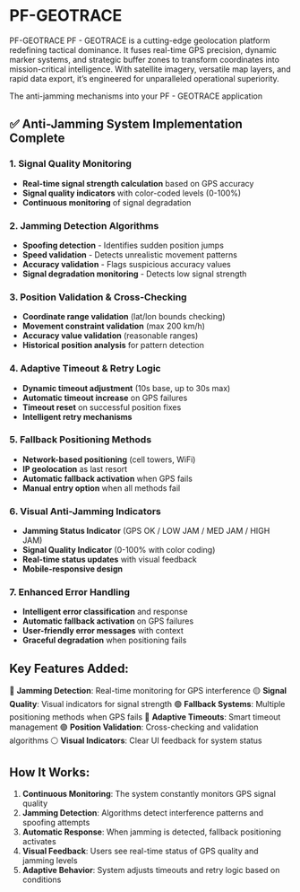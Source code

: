 # PF-GEOTRACE
 PF-GEOTRACE
PF - GEOTRACE is a cutting-edge geolocation platform redefining tactical dominance. It fuses real-time GPS precision, dynamic marker systems, and strategic buffer zones to transform coordinates into mission-critical intelligence. With satellite imagery, versatile map layers, and rapid data export, it’s engineered for unparalleled operational superiority.



The anti-jamming mechanisms into your PF - GEOTRACE application

## ✅ **Anti-Jamming System Implementation Complete**

### 1. Signal Quality Monitoring
- **Real-time signal strength calculation** based on GPS accuracy
- **Signal quality indicators** with color-coded levels (0-100%)
- **Continuous monitoring** of signal degradation

### **2. Jamming Detection Algorithms**
- **Spoofing detection** - Identifies sudden position jumps
- **Speed validation** - Detects unrealistic movement patterns
- **Accuracy validation** - Flags suspicious accuracy values
- **Signal degradation monitoring** - Detects low signal strength

### **3. Position Validation & Cross-Checking**
- **Coordinate range validation** (lat/lon bounds checking)
- **Movement constraint validation** (max 200 km/h)
- **Accuracy value validation** (reasonable ranges)
- **Historical position analysis** for pattern detection

### **4. Adaptive Timeout & Retry Logic**
- **Dynamic timeout adjustment** (10s base, up to 30s max)
- **Automatic timeout increase** on GPS failures
- **Timeout reset** on successful position fixes
- **Intelligent retry mechanisms**

### **5. Fallback Positioning Methods**
- **Network-based positioning** (cell towers, WiFi)
- **IP geolocation** as last resort
- **Automatic fallback activation** when GPS fails
- **Manual entry option** when all methods fail

### **6. Visual Anti-Jamming Indicators**
- **Jamming Status Indicator** (GPS OK / LOW JAM / MED JAM / HIGH JAM)
- **Signal Quality Indicator** (0-100% with color coding)
- **Real-time status updates** with visual feedback
- **Mobile-responsive design**

### **7. Enhanced Error Handling**
- **Intelligent error classification** and response
- **Automatic fallback activation** on GPS failures
- **User-friendly error messages** with context
- **Graceful degradation** when positioning fails

## **Key Features Added:**

🔴 **Jamming Detection**: Real-time monitoring for GPS interference
🟡 **Signal Quality**: Visual indicators for signal strength
🟢 **Fallback Systems**: Multiple positioning methods when GPS fails
🔵 **Adaptive Timeouts**: Smart timeout management
🟣 **Position Validation**: Cross-checking and validation algorithms
⚪ **Visual Indicators**: Clear UI feedback for system status

## **How It Works:**

1. **Continuous Monitoring**: The system constantly monitors GPS signal quality
2. **Jamming Detection**: Algorithms detect interference patterns and spoofing attempts
3. **Automatic Response**: When jamming is detected, fallback positioning activates
4. **Visual Feedback**: Users see real-time status of GPS quality and jamming levels
5. **Adaptive Behavior**: System adjusts timeouts and retry logic based on conditions
